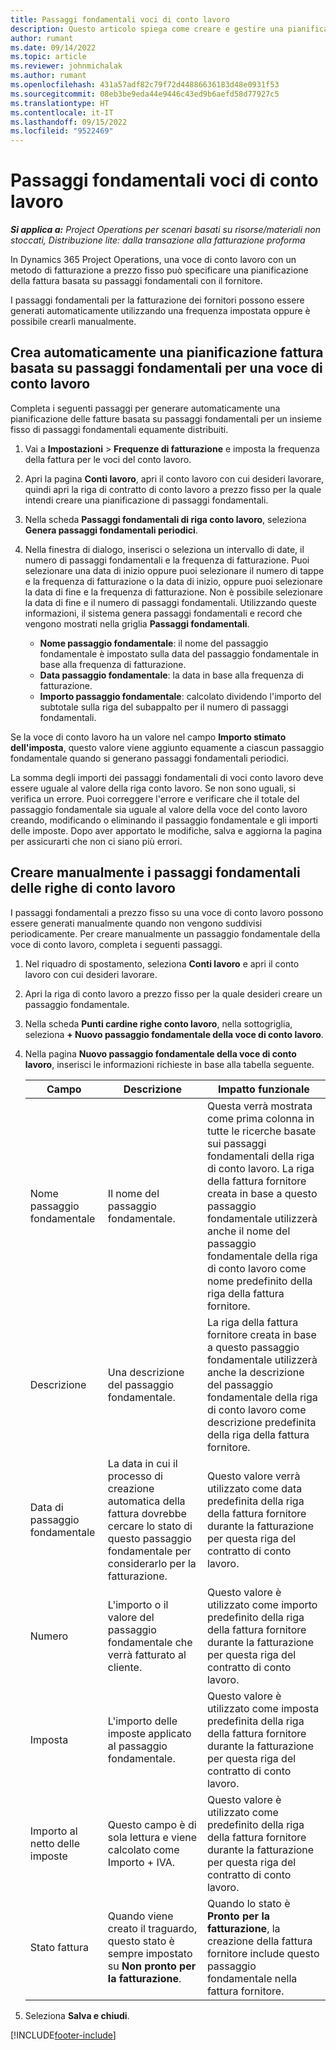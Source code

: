 ```yaml
---
title: Passaggi fondamentali voci di conto lavoro
description: Questo articolo spiega come creare e gestire una pianificazione fattura basata su passaggio fondamentale per un terzista con un fornitore.
author: rumant
ms.date: 09/14/2022
ms.topic: article
ms.reviewer: johnmichalak
ms.author: rumant
ms.openlocfilehash: 431a57adf82c79f72d44886636183d48e0931f53
ms.sourcegitcommit: 08eb3be9eda44e9446c43ed9b6aefd58d77927c5
ms.translationtype: HT
ms.contentlocale: it-IT
ms.lasthandoff: 09/15/2022
ms.locfileid: "9522469"
---
```

# <a name="subcontract-line-milestones"></a>Passaggi fondamentali voci di conto lavoro

_**Si applica a:** Project Operations per scenari basati su risorse/materiali non stoccati, Distribuzione lite: dalla transazione alla fatturazione proforma_

In Dynamics 365 Project Operations, una voce di conto lavoro con un metodo di fatturazione a prezzo fisso può specificare una pianificazione della fattura basata su passaggi fondamentali con il fornitore.

I passaggi fondamentali per la fatturazione dei fornitori possono essere generati automaticamente utilizzando una frequenza impostata oppure è possibile crearli manualmente.

## <a name="automatically-create-a-milestone-based-invoice-schedule-for-a-subcontract-line"></a>Crea automaticamente una pianificazione fattura basata su passaggi fondamentali per una voce di conto lavoro

Completa i seguenti passaggi per generare automaticamente una pianificazione delle fatture basata su passaggi fondamentali per un insieme fisso di passaggi fondamentali equamente distribuiti.

1. Vai a **Impostazioni** > **Frequenze di fatturazione** e imposta la frequenza della fattura per le voci del conto lavoro.
2. Apri la pagina **Conti lavoro**, apri il conto lavoro con cui desideri lavorare, quindi apri la riga di contratto di conto lavoro a prezzo fisso per la quale intendi creare una pianificazione di passaggi fondamentali.
3. Nella scheda **Passaggi fondamentali di riga conto lavoro**, seleziona **Genera passaggi fondamentali periodici**.
4. Nella finestra di dialogo, inserisci o seleziona un intervallo di date, il numero di passaggi fondamentali e la frequenza di fatturazione. Puoi selezionare una data di inizio oppure puoi selezionare il numero di tappe e la frequenza di fatturazione o la data di inizio, oppure puoi selezionare la data di fine e la frequenza di fatturazione. Non è possibile selezionare la data di fine e il numero di passaggi fondamentali.
Utilizzando queste informazioni, il sistema genera passaggi fondamentali e record che vengono mostrati nella griglia **Passaggi fondamentali**.

   - **Nome passaggio fondamentale**: il nome del passaggio fondamentale è impostato sulla data del passaggio fondamentale in base alla frequenza di fatturazione.
   - **Data passaggio fondamentale**: la data in base alla frequenza di fatturazione.
   - **Importo passaggio fondamentale**: calcolato dividendo l'importo del subtotale sulla riga del subappalto per il numero di passaggi fondamentali.

Se la voce di conto lavoro ha un valore nel campo **Importo stimato dell'imposta**, questo valore viene aggiunto equamente a ciascun passaggio fondamentale quando si generano passaggi fondamentali periodici.

La somma degli importi dei passaggi fondamentali di voci conto lavoro deve essere uguale al valore della riga conto lavoro. Se non sono uguali, si verifica un errore. Puoi correggere l'errore e verificare che il totale del passaggio fondamentale sia uguale al valore della voce del conto lavoro creando, modificando o eliminando il passaggio fondamentale e gli importi delle imposte. Dopo aver apportato le modifiche, salva e aggiorna la pagina per assicurarti che non ci siano più errori.

## <a name="manually-create-subcontract-line-milestones"></a>Creare manualmente i passaggi fondamentali delle righe di conto lavoro

I passaggi fondamentali a prezzo fisso su una voce di conto lavoro possono essere generati manualmente quando non vengono suddivisi periodicamente. Per creare manualmente un passaggio fondamentale della voce di conto lavoro, completa i seguenti passaggi.

1. Nel riquadro di spostamento, seleziona **Conti lavoro** e apri il conto lavoro con cui desideri lavorare.
2. Apri la riga di conto lavoro a prezzo fisso per la quale desideri creare un passaggio fondamentale.
3. Nella scheda **Punti cardine righe conto lavoro**, nella sottogriglia, seleziona **+ Nuovo passaggio fondamentale della voce di conto lavoro**.
4. Nella pagina **Nuovo passaggio fondamentale della voce di conto lavoro**, inserisci le informazioni richieste in base alla tabella seguente.

    | Campo | Descrizione |Impatto funzionale|
    | --- | --- |----------------------|
    | Nome passaggio fondamentale | Il nome del passaggio fondamentale. |Questa verrà mostrata come prima colonna in tutte le ricerche basate sui passaggi fondamentali della riga di conto lavoro. La riga della fattura fornitore creata in base a questo passaggio fondamentale utilizzerà anche il nome del passaggio fondamentale della riga di conto lavoro come nome predefinito della riga della fattura fornitore.|
    | Descrizione | Una descrizione del passaggio fondamentale. |La riga della fattura fornitore creata in base a questo passaggio fondamentale utilizzerà anche la descrizione del passaggio fondamentale della riga di conto lavoro come descrizione predefinita della riga della fattura fornitore.|
    | Data di passaggio fondamentale | La data in cui il processo di creazione automatica della fattura dovrebbe cercare lo stato di questo passaggio fondamentale per considerarlo per la fatturazione.| Questo valore verrà utilizzato come data predefinita della riga della fattura fornitore durante la fatturazione per questa riga del contratto di conto lavoro. |
    | Numero | L'importo o il valore del passaggio fondamentale che verrà fatturato al cliente. |Questo valore è utilizzato come importo predefinito della riga della fattura fornitore durante la fatturazione per questa riga del contratto di conto lavoro. |
    | Imposta | L'importo delle imposte applicato al passaggio fondamentale.| Questo valore è utilizzato come imposta predefinita della riga della fattura fornitore durante la fatturazione per questa riga del contratto di conto lavoro. |
    | Importo al netto delle imposte | Questo campo è di sola lettura e viene calcolato come Importo + IVA.|Questo valore è utilizzato come predefinito della riga della fattura fornitore durante la fatturazione per questa riga del contratto di conto lavoro. |
    | Stato fattura | Quando viene creato il traguardo, questo stato è sempre impostato su **Non pronto per la fatturazione**.|  Quando lo stato è **Pronto per la fatturazione**, la creazione della fattura fornitore include questo passaggio fondamentale nella fattura fornitore. |

5. Seleziona **Salva e chiudi**.


[!INCLUDE[footer-include](../../includes/footer-banner.md)]
